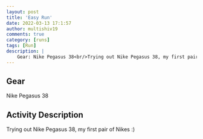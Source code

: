 ```yaml
---
layout: post
title: 'Easy Run'
date: 2022-03-13 17:1:57
author: multishiv19
comments: true
category: [runs]
tags: [Run]
description: |
    Gear: Nike Pegasus 38<br/>Trying out Nike Pegasus 38, my first pair of Nikes :)
---
```


## Gear
Nike Pegasus 38

## Activity Description
Trying out Nike Pegasus 38, my first pair of Nikes :)


<div width='100%' class='strava-embed-placeholder' data-embed-type='activity' data-embed-id='6815356209'></div>
<script src='https://strava-embeds.com/embed.js'></script>
